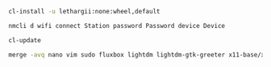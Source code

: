 ```bash
cl-install -u lethargii:none:wheel,default
```
```bash
nmcli d wifi connect Station password Password device Device
```
```bash
cl-update
```
```bash
merge -avq nano vim sudo fluxbox lightdm lightdm-gtk-greeter x11-base/xorg
```